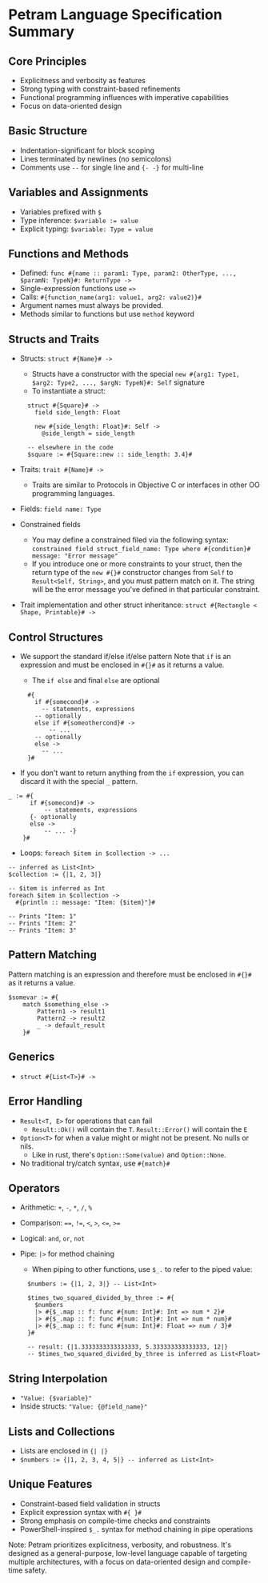 # Petram Language Specification Summary

## Core Principles

- Explicitness and verbosity as features
- Strong typing with constraint-based refinements
- Functional programming influences with imperative capabilities
- Focus on data-oriented design

## Basic Structure

- Indentation-significant for block scoping
- Lines terminated by newlines (no semicolons)
- Comments use `--` for single line and `{- -}` for multi-line

## Variables and Assignments

- Variables prefixed with `$`
- Type inference: `$variable := value`
- Explicit typing: `$variable: Type = value`

## Functions and Methods

- Defined: `func #{name :: param1: Type, param2: OtherType, ..., $paramN: TypeN}#: ReturnType ->`
- Single-expression functions use `=>`
- Calls: `#{function_name(arg1: value1, arg2: value2)}#`
- Argument names must always be provided.
- Methods similar to functions but use `method` keyword

## Structs and Traits

- Structs: `struct #{Name}# ->`
  - Structs have a constructor with the special `new #{arg1: Type1, $arg2: Type2, ..., $argN: TypeN}#: Self` signature
  - To instantiate a struct:
  
  ```petra
    struct #{Square}# ->
      field side_length: Float

      new #{side_length: Float}#: Self ->
        @side_length = side_length

    -- elsewhere in the code
    $square := #{Square::new :: side_length: 3.4}#
  ```

- Traits: `trait #{Name}# ->`
  - Traits are similar to Protocols in Objective C or interfaces in other OO programming languages.
- Fields: `field name: Type`
- Constrained fields
  - You may define a constrained filed via the following syntax: `constrained field struct_field_name: Type where #{condition}# message: "Error message"`
  - If you introduce one or more constraints to your struct, then the return type of the `new #{}#` constructor changes from `Self` to `Result<Self, String>`, and you must pattern match on it. The string will be the error message you've defined in that particular constraint.
- Trait implementation and other struct inheritance: `struct #{Rectangle < Shape, Printable}# ->`

## Control Structures

- We support the standard if/else if/else pattern Note that `if` is an expression and must be enclosed in `#{}#` as it returns a value.
  - The `if else` and final `else` are optional

  ```petra
    #{
      if #{somecond}# ->
        -- statements, expressions
      -- optionally
      else if #{someothercond}# ->
          -- ...
      -- optionally
      else ->
        -- ...
    }#
    ```

- If you don't want to return anything from the `if` expression, you can discard it with the special `_` pattern.

```petra
_ := #{
      if #{somecond}# ->
          -- statements, expressions
      {- optionally
      else ->
          -- ... -}
    }#
```

- Loops: `foreach $item in $collection -> ...`

```petra
-- inferred as List<Int>
$collection := {|1, 2, 3|}

-- $item is inferred as Int
foreach $item in $collection ->
  #{println :: message: "Item: {$item}"}#

-- Prints "Item: 1"
-- Prints "Item: 2"
-- Prints "Item: 3"
```

## Pattern Matching

Pattern matching is an expression and therefore must be enclosed in `#{}#` as it returns a value.

```petra
$somevar := #{
    match $something_else ->
        Pattern1 -> result1
        Pattern2 -> result2
        _ -> default_result
    }#
```

## Generics

- `struct #{List<T>}# ->`

## Error Handling

- `Result<T, E>` for operations that can fail
  - `Result::Ok()` will contain the `T`. `Result::Error()` will contain the `E`
- `Option<T>` for when a value might or might not be present. No nulls or nils.
  - Like in rust, there's `Option::Some(value)` and `Option::None`.
- No traditional try/catch syntax, use `#{match}#`

## Operators

- Arithmetic: `+`, `-`, `*`, `/`, `%`
- Comparison: `==`, `!=`, `<`, `>`, `<=`, `>=`
- Logical: `and`, `or`, `not`
- Pipe: `|>` for method chaining
  - When piping to other functions, use `$_.` to refer to the piped value:

  ```petra
    $numbers := {|1, 2, 3|} -- List<Int>
  
    $times_two_squared_divided_by_three := #{
      $numbers
      |> #{$_.map :: f: func #{num: Int}#: Int => num * 2}#
      |> #{$_.map :: f: func #{num: Int}#: Int => num * num}#
      |> #{$_.map :: f: func #{num: Int}#: Float => num / 3}#
    }#

    -- result: {|1.3333333333333333, 5.333333333333333, 12|}
    -- $times_two_squared_divided_by_three is inferred as List<Float>
  ```

## String Interpolation

- `"Value: {$variable}"`
- Inside structs: `"Value: {@field_name}"`

## Lists and Collections

- Lists are enclosed in `{| |}`
- `$numbers := {|1, 2, 3, 4, 5|} -- inferred as List<Int>`

## Unique Features

- Constraint-based field validation in structs
- Explicit expression syntax with `#{ }#`
- Strong emphasis on compile-time checks and constraints
- PowerShell-inspired `$_.` syntax for method chaining in pipe operations

Note: Petram prioritizes explicitness, verbosity, and robustness. It's designed as a general-purpose, low-level language capable of targeting multiple architectures, with a focus on data-oriented design and compile-time safety.
